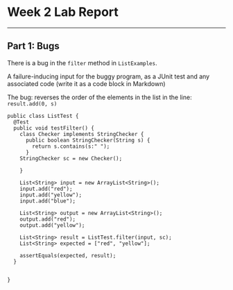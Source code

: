 # **Week 2 Lab Report**
***
## Part 1: Bugs
There is a bug in the `filter` method in `ListExamples`. 

A failure-inducing input for the buggy program, as a JUnit test and any associated code (write it as a code block in Markdown)

The bug: reverses the order of the elements in the list in the line: `result.add(0, s)`
```
public class ListTest {
  @Test
  public void testFilter() {
    class Checker implements StringChecker {
      public boolean StringChecker(String s) {
        return s.contains(s:" ");
      }
    StringChecker sc = new Checker();
    
    }

    List<String> input = new ArrayList<String>();
    input.add("red");
    input.add("yellow");
    input.add("blue");

    List<String> output = new ArrayList<String>();
    output.add("red");
    output.add("yellow");

    List<String> result = ListTest.filter(input, sc);
    List<String> expected = ["red", "yellow"];

    assertEquals(expected, result);
  }

  
}
```
